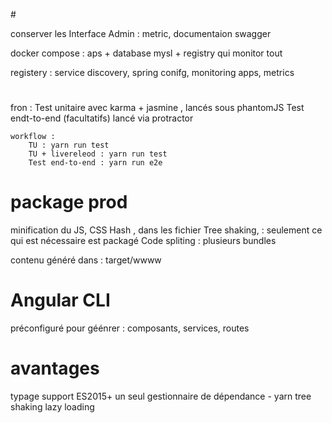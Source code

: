 # 

conserver les Interface Admin : metric, documentaion swagger

docker compose : aps + database mysl + registry qui monitor tout

registery : service discovery, spring conifg, monitoring apps, metrics

# 
fron : 
Test unitaire avec karma + jasmine , lancés sous phantomJS
Test endt-to-end (facultatifs) lancé via protractor

	workflow : 
		TU : yarn run test
		TU + livereleod : yarn run test
		Test end-to-end : yarn run e2e
		
# package prod
minification du JS, CSS
Hash , dans les fichier
Tree shaking, : seulement ce qui est nécessaire est packagé
Code spliting : plusieurs bundles

contenu généré dans : target/wwww 

# Angular CLI
préconfiguré pour géénrer : 
	composants, services, routes
	
# avantages
typage
support ES2015+
un seul gestionnaire de dépendance - yarn
tree shaking
lazy loading
	